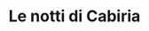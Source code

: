 ---
layout: post
title: Le notti di Cabiria
director: Federico Fellini
year: 1957
cover: https://images.mubicdn.net/images/film/243/cache-36075-1578211257/image-w1280.jpg
imdb_id: tt0050783
---